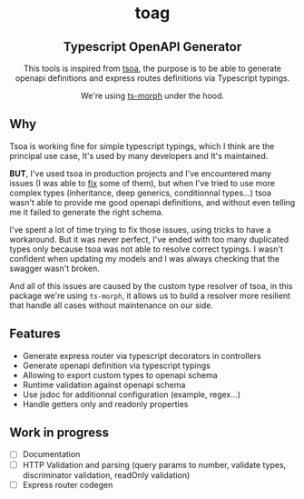 <div align="center">

  # toag
  ## **T**ypescript **O**pen**A**PI **G**enerator

  This tools is inspired from [tsoa](https://github.com/lukeautry/tsoa), the purpose is to be able to generate openapi definitions and express routes definitions via Typescript typings.

  We're using [ts-morph](https://github.com/dsherret/ts-morph) under the hood.
</div>

## Why

Tsoa is working fine for simple typescript typings, which I think are the principal use case, It's used by many developers and It's maintained.

**BUT**, I've used tsoa in production projects and I've encountered many issues (I was able to [fix](https://github.com/lukeautry/tsoa/pulls?q=is%3Apr+sort%3Aupdated-desc+is%3Amerged+author%3AEywek) some of them), but when I've tried to use more complex types (inheritance, deep generics, conditionnal types...) tsoa wasn't able to provide me good openapi definitions, and without even telling me it failed to generate the right schema.

I've spent a lot of time trying to fix those issues, using tricks to have a workaround. But it was never perfect, I've ended with too many duplicated types only because tsoa was not able to resolve correct typings. I wasn't confident when updating my models and I was always checking that the swagger wasn't broken.

And all of this issues are caused by the custom type resolver of tsoa, in this package we're using `ts-morph`, it allows us to build a resolver more resilient that handle all cases without maintenance on our side.

## Features

- Generate express router via typescript decorators in controllers
- Generate openapi definition via typescript typings
- Allowing to export custom types to openapi schema
- Runtime validation against openapi schema
- Use jsdoc for additionnal configuration (example, regex...)
- Handle getters only and readonly properties

## Work in progress

- [ ] Documentation
- [ ] HTTP Validation and parsing (query params to number, validate types, discriminator validation, readOnly validation)
- [ ] Express router codegen
